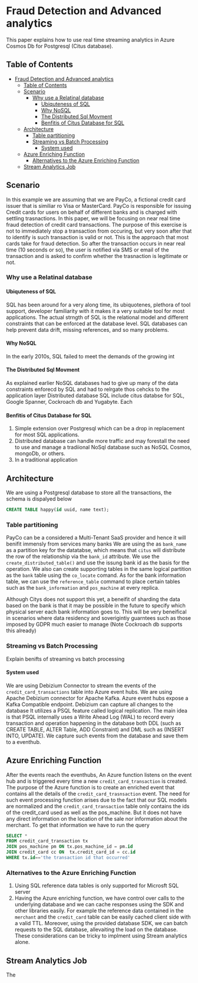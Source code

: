 # Fraud Detection and Advanced analytics

This paper explains how to use real time streaming analytics in Azure Cosmos Db for Postgresql (Citus database).

## Table of Contents

- [Fraud Detection and Advanced analytics](#fraud-detection-and-advanced-analytics)
  - [Table of Contents](#table-of-contents)
  - [Scenario](#scenario)
    - [Why use a Relatinal database](#why-use-a-relatinal-database)
      - [Ubiquteness of SQL](#ubiquteness-of-sql)
      - [Why NoSQL](#why-nosql)
      - [The Distributed Sql Movment](#the-distributed-sql-movment)
      - [Benfitis of Citus Database for SQL](#benfitis-of-citus-database-for-sql)
  - [Architecture](#architecture)
    - [Table partitioning](#table-partitioning)
    - [Streaming vs Batch Processing](#streaming-vs-batch-processing)
      - [System used](#system-used)
  - [Azure Enriching Function](#azure-enriching-function)
    - [Alternatives to the Azure Enriching Function](#alternatives-to-the-azure-enriching-function)
  - [Stream Analytics Job](#stream-analytics-job)

## Scenario

In this example we are assuming that we are PayCo, a fictional credit card issuer that is similiar ro Visa or MasterCard. PayCo is responsible for issuing Credit cards for users on behalf of different banks and is charged with settling trasnactions.
In this paper, we will be focusing on near real time fraud detection of credit card transactions. The purpose of this exercise is not to immediately stop a transaction from occuring, but very soon after that to identify is such transaction is valid or not. This is the approach that most cards take for fraud detection. So after the transaction occurs in near real time (10 seconds or so), the user is notified via SMS or email of the transaction and is asked to confirm whether the trasnaction is legitimate or not.

### Why use a Relatinal database

#### Ubiquteness of SQL

SQL has been around for a very along time, its ubiquotenes, plethora of tool support, developer familiarity with it makes it a very suitable tool for most applications. The actual strngth of SQL is the relational model and different constraints that can be enforced at the database level. SQL databases can help prevent data drift, missing references, and so many problems.

#### Why NoSQL

In the early 2010s, SQL failed to meet the demands of the growing int

#### The Distributed Sql Movment

As explained earlier NoSQL databases had to give up many of the data constraints enforecd by SQL and had to relrgate thos cehcks to the application layer
Distributed database SQL include citus databse for SQL, Google Spanner, Cockroach db and Yugabyte. Each

#### Benfitis of Citus Database for SQL

1. Simple extension over Postgresql which can be a drop in replacement for most SQL applications.
2. Distributed database can handle more traffic and may forestall the need to use and manage a tradiional NoSql database such as NoSQL Cosmos, mongoDb, or others.
3. In a traditional application


## Architecture

We are using a Postgresql database to store all the transactions, the schema is dispalyed below

```sql
CREATE TABLE happy(id uuid, name text);
```

### Table partitioning

PayCo can be a considered a Multi-Tenant SaaS provider and hence it will benifit immensly from  services many banks We are using the as `bank_name` as a partition key for the datatabse, which means that `citus` will distribute the row of the relationship via the `bank_id` attribute. We use the `create_distributed_table()` and use the issung bank id as the basis for the operation. We also can create supporting tables in the same logical partition as the `bank` table using the `co_locate` comand. As for the bank information table, we can use the `reference_table` command to place certain tables such as the `bank_information` and `pos_machine` at every replica.

Although Citys does not support this yet, a beneifit of sharding the data based on the bank is that it may be possible in the future to specify which physical server each bank information goes to. This will be very beneifical in scenarios where data residency and soverigintiy guarntees such as those imposed by GDPR much easier to manage (Note Cockroach db supports this already)

### Streaming vs Batch Processing

Explain benifts of streaming vs batch processing

#### System used

We are using Debizium Connector to stream the events of the `credit_card_transactions` table into Azure event hubs. We are using Apache Debizium connector for Apache Kafka. Azure event hubs expose a Kafka Compatible endpoint. Debizium can capture all changes to the database It utilizes a PSQL feature called logical replication. The main idea is that PSQL internally uses a Write Ahead Log (WAL) to record every transaction and operation happening in the database both DDL  (such as CREATE TABLE, ALTER Table, ADD Constraint) and DML such as (INSERT INTO, UPDATE). We capture such events from the database and save them to a eventhub.

## Azure Enriching Function

After the events reach the eventhubs, An Azure function listens on the event hub and is triggered every time a new `credit_card_transaction` is created. The purpose of the Azure function is to create an enriched event that contains all the details of the `credit_card_trasnsaction` event. The need for such event processing function arises due to the fact that our SQL models are normalized and the `credit_card_transaction` table only contains the ids of the credit_card used as well as the pos_machine. But it does not have any direct information on the location of the sale nor information about the merchant. To get that information we have to run the query

```SQL
SELECT *
FROM credit_card_transaction tx
JOIN pos_machine pm ON tx.pos_machine_id = pm.id
JOIN credit_card cc ON  tx.credit_card_id = cc.id
WHERE tx.id=='the transaction id that occurred'
```

### Alternatives to the Azure Enriching Function

1. Using SQL reference data tables is only supported for Microsft SQL server
2. Having the Azure enriching function, we have control over calls to the underlying database and we can cache responses using the SDK and other libraries easily. For example the reference data contained in the `merchant` and the `credit_card` table can be easily cached client side with a valid TTL. Moreover, using the provided database SDK, we can batch requests to the SQL database, allevaiting the load on the database. These considerations can be tricky to implment using Stream analytics alone.

## Stream Analytics Job

The